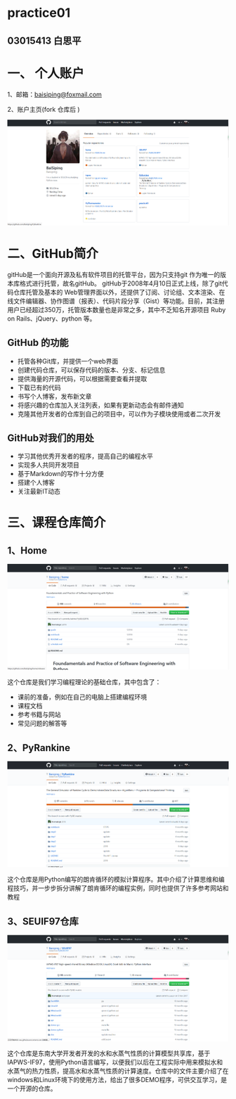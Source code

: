 # practice01
## 03015413 白思平
# 一、 个人账户
1、邮箱：[baisiping@foxmail.com](baisiping@foxmail.com)

2、账户主页(fork 仓库后 )

![](./img/主页.png)

# 二、GitHub简介
>
gitHub是一个面向开源及私有软件项目的托管平台，因为只支持git 作为唯一的版本库格式进行托管，故名gitHub。
gitHub于2008年4月10日正式上线，除了git代码仓库托管及基本的 Web管理界面以外，还提供了订阅、讨论组、文本渲染、在线文件编辑器、协作图谱（报表）、代码片段分享（Gist）等功能。目前，其注册用户已经超过350万，托管版本数量也是非常之多，其中不乏知名开源项目 Ruby on Rails、jQuery、python 等。
## GitHub 的功能
- 托管各种Git库，并提供一个web界面
- 创建代码仓库，可以保存代码的版本、分支、标记信息
- 提供海量的开源代码，可以根据需要查看并提取
- 下载已有的代码
- 书写个人博客，发布新文章
- 将感兴趣的仓库加入关注列表，如果有更新动态会有邮件通知
- 克隆其他开发者的仓库到自己的项目中，可以作为子模块使用或者二次开发
## GitHub对我们的用处
- 学习其他优秀开发者的程序，提高自己的编程水平
- 实现多人共同开发项目
- 基于Markdown的写作十分方便
- 搭建个人博客
- 关注最新IT动态
# 三、课程仓库简介
## 1、Home

![](./img/home.png)

这个仓库是我们学习编程理论的基础仓库，其中包含了：
- 课前的准备，例如在自己的电脑上搭建编程环境
- 课程文档
- 参考书籍与网站
- 常见问题的解答等

## 2、PyRankine

![](./img/pyrankine.png)

这个仓库是用Python编写的朗肯循环的模拟计算程序。其中介绍了计算思维和编程技巧，并一步步拆分讲解了朗肯循环的编程实例，同时也提供了许多参考网站和教程

## 3、SEUIF97仓库

![](./img/seuif97.png)

这个仓库是东南大学开发者开发的水和水蒸气性质的计算模型共享库，基于IAPWS-IF97，使用Python语言编写，以便我们以后在工程实际中用来模拟水和水蒸气的热力性质，提高水和水蒸气性质的计算速度。仓库中的文件主要介绍了在windows和Linux环境下的使用方法，给出了很多DEMO程序，可供交互学习，是一个开源的仓库。 
